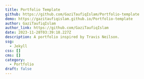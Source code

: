 ```yaml
---
title: Portfolio Template
github: https://github.com/GaziTaufiqIslam/Portfolio-template
demo: https://gazitaufiqislam.github.io/Portfolio-template
author: GaziTaufiqIslam
author_link: https://github.com/GaziTaufiqIslam
date: 2023-11-28T03:39:18.227Z
description: A portfolio inspired by Travis Neilson.
ssg:
  - Jekyll
css: []
cms: []
category:
  - Portfolio
draft: false
---
```

